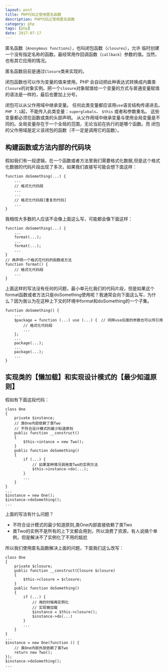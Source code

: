 ```yaml
---
layout: post
title: PHP代码之使用匿名函数
description: PHP代码之使用匿名函数
category: php
tags: [php]
date: 2017-07-17
---
```


匿名函数（`Anonymous functions`），也叫闭包函数（`closures`），允许 临时创建一个没有指定名称的函数。最经常用作回调函数（`callback`）参数的值。当然，也有其它应用的情况。

匿名函数目前是通过`Closure`类来实现的。 

闭包函数也可以作为变量的值来使用。PHP 会自动把此种表达式转换成内置类`Closure`的对象实例。把一个`closure`对象赋值给一个变量的方式与普通变量赋值的语法是一样的，最后也要加上分号。

闭包可以从父作用域中继承变量。 任何此类变量都应该用`use`语言结构传递进去。 `PHP 7.1`起，不能传入此类变量：`superglobals`、 `$this` 或者和参数重名。
这些变量都必须在函数或类的头部声明。 从父作用域中继承变量与使用全局变量是不同的。全局变量存在于一个全局的范围，无论当前在执行的是哪个函数。而 闭包的父作用域是定义该闭包的函数（不一定是调用它的函数）。

<!-- more -->

## 构建函数或方法内部的代码块

假如我们有一段逻辑，在一个函数或者方法里我们需要格式化数据,但是这个格式化数据的代码片段出现了多次，如果我们直接写可能会想下面这样：

	function doSomething(...) {
	    ...
	    // 格式化代码段
	    ...
	    ...
	    // 格式化代码段[重复的代码]
	    ...
	}

我相信大多数的人应该不会像上面这么写，可能都会像下面这样：

	function doSomething(...) {
	    ...
	    format(...);
	    ...
	    format(...);
	    ...
	}
	// 再声明一个格式花代码的函数或方法
	function format() {
	    // 格式化代码段
	    ...
	}

上面这样的写法没有任何的问题，最小单元化我们的代码片段，但是如果这个format函数或者方法只是doSomething使用呢？我通常会向下面这么写，为什么？因为我认为在这种上下文的环境中format和doSomething的一个子集。

	function doSomething() {
	    ...
	    $package = function (...) use (...) {　// 同样use后面的参数也可以传引用
	        // 格式化代码段
	        ...
	    };
	    ...
	    package(...);
	    ...
	    package(...);
	    ...
	}

## 实现类的【懒加载】和实现设计模式的【最少知道原则】

假如有下面这段代码：

	class One
	{
	    private $instance;
	    // 类One内部依赖了类Two
	    // 不符合设计模式的最少知道原则
	    public function __construct()
	    {  
	        $this->intance = new Two();
	    }
	    public function doSomething()
	    {
	        if (...) {
	            // 如果某种情况调用类Two的实例方法
	            $this->instance->do(...);
	        }
	        ...
	    }
	}
	...
	$instance = new One();
	$instance->doSomething();
	...

上面的写法有什么问题？

* 不符合设计模式的最少知道原则,类One内部直接依赖了类Two
* 类Two的实例不是所有的上下文都会用到，所以浪费了资源，有人说搞个单例，但是解决不了实例化了不用的尴尬

所以我们使用匿名函数解决上面的问题，下面我们这么改写：

	class One
	{
	    private $closure;
	    public function __construct(Closure $closure)
	    {  
	        $this->closure = $closure;
	    }
	    public function doSomething()
	    {
	        if (...) {
	            // 用的时候再实例化
	            // 实现懒加载
	            $instance = $this->closure();
	            $instance->do(...)
	        }
	        ...
	    }
	}
	...
	$instance = new One(function () {
	    // 类One内部外部依赖了类Two
	    return new Two();
	});
	$instance->doSomething();
	...